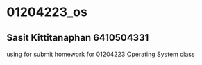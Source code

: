# 01204223_os
## Sasit Kittitanaphan 6410504331

using for submit homework for 01204223 Operating System class



